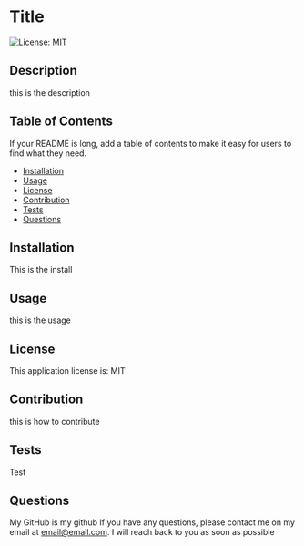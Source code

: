 # Title
[![License: MIT](https://img.shields.io/badge/License-MIT-blue.svg)](https://opensource.org/licenses/MIT)

## Description
        
this is the description
       
        
## Table of Contents 
        
If your README is long, add a table of contents to make it easy for users to find what they need.
        
- [Installation](#installation)
- [Usage](#usage)
- [License](#license)
- [Contribution](#contribution)
- [Tests](#tests)
- [Questions](#questions)

        
## Installation
        
This is the install
        
## Usage
        
this is the usage
       
## License
        
This application license is: MIT

        
## Contribution
        
this is how to contribute
        
## Tests
        
Test

## Questions

My GitHub is my github
If you have any questions, please contact me on my email at email@email.com. I will reach back to you as soon as possible
        